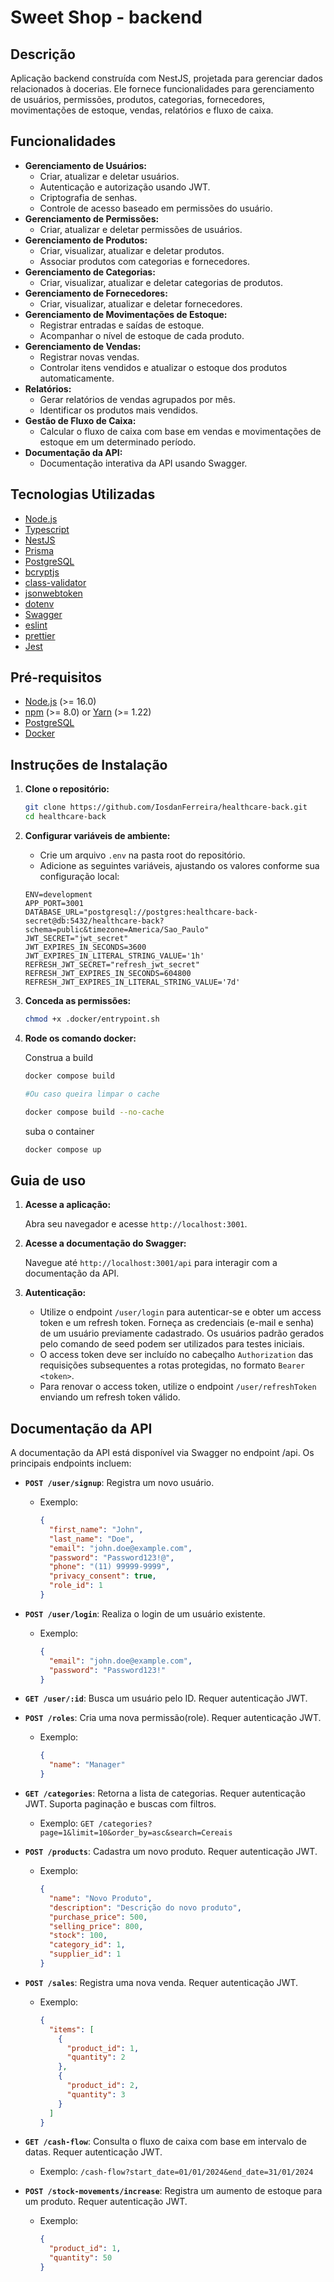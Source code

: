 # Sweet Shop - backend

## Descrição

Aplicação backend construída com NestJS, projetada para gerenciar dados relacionados à docerias. Ele fornece funcionalidades para gerenciamento de usuários, permissões, produtos, categorias, fornecedores, movimentações de estoque, vendas, relatórios e fluxo de caixa.

## Funcionalidades

- **Gerenciamento de Usuários:**
  - Criar, atualizar e deletar usuários.
  - Autenticação e autorização usando JWT.
  - Criptografia de senhas.
  - Controle de acesso baseado em permissões do usuário.
- **Gerenciamento de Permissões:**
  - Criar, atualizar e deletar permissões de usuários.
- **Gerenciamento de Produtos:**
  - Criar, visualizar, atualizar e deletar produtos.
  - Associar produtos com categorias e fornecedores.
- **Gerenciamento de Categorias:**
  - Criar, visualizar, atualizar e deletar categorias de produtos.
- **Gerenciamento de Fornecedores:**
  - Criar, visualizar, atualizar e deletar fornecedores.
- **Gerenciamento de Movimentações de Estoque:**
  - Registrar entradas e saídas de estoque.
  - Acompanhar o nível de estoque de cada produto.
- **Gerenciamento de Vendas:**
  - Registrar novas vendas.
  - Controlar itens vendidos e atualizar o estoque dos produtos automaticamente.
- **Relatórios:**
  - Gerar relatórios de vendas agrupados por mês.
  - Identificar os produtos mais vendidos.
- **Gestão de Fluxo de Caixa:**
  - Calcular o fluxo de caixa com base em vendas e movimentações de estoque em um determinado período.
- **Documentação da API:**
  - Documentação interativa da API usando Swagger.

## Tecnologias Utilizadas

- [Node.js](https://nodejs.org/)
- [Typescript](https://www.typescriptlang.org/)
- [NestJS](https://nestjs.com/)
- [Prisma](https://www.prisma.io/)
- [PostgreSQL](https://www.postgresql.org/)
- [bcryptjs](https://www.npmjs.com/package/bcryptjs)
- [class-validator](https://github.com/typestack/class-validator)
- [jsonwebtoken](https://github.com/auth0/node-jsonwebtoken)
- [dotenv](https://github.com/motdotla/dotenv)
- [Swagger](https://swagger.io/)
- [eslint](https://eslint.org/)
- [prettier](https://prettier.io/)
- [Jest](https://jestjs.io/)

## Pré-requisitos

- [Node.js](https://nodejs.org/) (>= 16.0)
- [npm](https://www.npmjs.com/) (>= 8.0) or [Yarn](https://yarnpkg.com/) (>= 1.22)
- [PostgreSQL](https://www.postgresql.org/)
- [Docker](https://www.docker.com/)

## Instruções de Instalação

1.  **Clone o repositório:**

    ```bash
    git clone https://github.com/IosdanFerreira/healthcare-back.git
    cd healthcare-back
    ```

2.  **Configurar variáveis de ambiente:**

    - Crie um arquivo `.env` na pasta root do repositório.
    - Adicione as seguintes variáveis, ajustando os valores conforme sua configuração local:

    ```env
    ENV=development
    APP_PORT=3001
    DATABASE_URL="postgresql://postgres:healthcare-back-secret@db:5432/healthcare-back?schema=public&timezone=America/Sao_Paulo"
    JWT_SECRET="jwt_secret"
    JWT_EXPIRES_IN_SECONDS=3600
    JWT_EXPIRES_IN_LITERAL_STRING_VALUE='1h'
    REFRESH_JWT_SECRET="refresh_jwt_secret"
    REFRESH_JWT_EXPIRES_IN_SECONDS=604800
    REFRESH_JWT_EXPIRES_IN_LITERAL_STRING_VALUE='7d'
    ```

3.  **Conceda as permissões:**

    ```bash
    chmod +x .docker/entrypoint.sh
    ```

4.  **Rode os comando docker:**

    Construa a build

    ```bash
    docker compose build

    #Ou caso queira limpar o cache

    docker compose build --no-cache
    ```

    suba o container

    ```bash
    docker compose up
    ```

## Guia de uso

1.  **Acesse a aplicação:**

    Abra seu navegador e acesse `http://localhost:3001`.

2.  **Acesse a documentação do Swagger:**

    Navegue até `http://localhost:3001/api` para interagir com a documentação da API.

3.  **Autenticação:**

    - Utilize o endpoint `/user/login` para autenticar-se e obter um access token e um refresh token. Forneça as credenciais (e-mail e senha) de um usuário previamente cadastrado. Os usuários padrão gerados pelo comando de seed podem ser utilizados para testes iniciais.
    - O access token deve ser incluído no cabeçalho `Authorization` das requisições subsequentes a rotas protegidas, no formato `Bearer <token>`.
    - Para renovar o access token, utilize o endpoint `/user/refreshToken` enviando um refresh token válido.

## Documentação da API

A documentação da API está disponível via Swagger no endpoint /api. Os principais endpoints incluem:

- **`POST /user/signup`**: Registra um novo usuário.

  - Exemplo:

    ```json
    {
      "first_name": "John",
      "last_name": "Doe",
      "email": "john.doe@example.com",
      "password": "Password123!@",
      "phone": "(11) 99999-9999",
      "privacy_consent": true,
      "role_id": 1
    }
    ```

- **`POST /user/login`**: Realiza o login de um usuário existente.

  - Exemplo:

    ```json
    {
      "email": "john.doe@example.com",
      "password": "Password123!"
    }
    ```

- **`GET /user/:id`**: Busca um usuário pelo ID. Requer autenticação JWT.

- **`POST /roles`**: Cria uma nova permissão(role). Requer autenticação JWT.

  - Exemplo:

    ```json
    {
      "name": "Manager"
    }
    ```

- **`GET /categories`**: Retorna a lista de categorias. Requer autenticação JWT. Suporta paginação e buscas com filtros.

  - Exemplo: `GET /categories?page=1&limit=10&order_by=asc&search=Cereais`

- **`POST /products`**: Cadastra um novo produto. Requer autenticação JWT.

  - Exemplo:

    ```json
    {
      "name": "Novo Produto",
      "description": "Descrição do novo produto",
      "purchase_price": 500,
      "selling_price": 800,
      "stock": 100,
      "category_id": 1,
      "supplier_id": 1
    }
    ```

- **`POST /sales`**: Registra uma nova venda. Requer autenticação JWT.

  - Exemplo:

    ```json
    {
      "items": [
        {
          "product_id": 1,
          "quantity": 2
        },
        {
          "product_id": 2,
          "quantity": 3
        }
      ]
    }
    ```

- **`GET /cash-flow`**: Consulta o fluxo de caixa com base em intervalo de datas. Requer autenticação JWT.

  - Exemplo: `/cash-flow?start_date=01/01/2024&end_date=31/01/2024`

- **`POST /stock-movements/increase`**: Registra um aumento de estoque para um produto. Requer autenticação JWT.

  - Exemplo:

    ```json
    {
      "product_id": 1,
      "quantity": 50
    }
    ```
